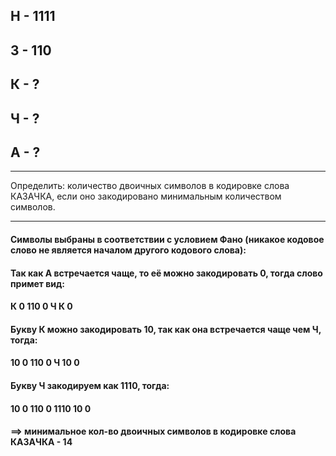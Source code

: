  ## Н - 1111
 ## З - 110
 ## К - ?
 ## Ч - ?
 ## А - ?
 ____
Определить: количество двоичных символов в кодировке слова КАЗАЧКА, если оно закодировано минимальным количеством символов.
 ____
 
#### Символы выбраны в соответствии с условием Фано (никакое кодовое слово не является началом другого кодового слова):

#### Так как А встречается чаще, то её можно закодировать 0, тогда слово примет вид:
#### К 0 110 0 Ч К 0
#### Букву К можно закодировать 10, так как она встречается чаще чем Ч, тогда:
#### 10 0 110 0 Ч 10 0
#### Букву Ч закодируем как 1110, тогда:
#### 10 0 110 0 1110 10 0

#### ==> минимальное кол-во двоичных символов в кодировке слова КАЗАЧКА - 14
